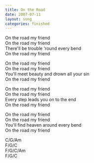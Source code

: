 ```yaml
---
title: On the Road
date: 2007-07-11
layout: song
categories: finished
---
```

On the road my friend  
On the road my friend  
There'll be trouble 'round every bend  
On the road my friend

On the road my friend  
On the road my friend  
You'll meet beauty and drown all your sin  
On the road my friend

On the road my friend  
On the road my friend  
Every step leads you on to the end  
On the road my friend

On the road my friend  
On the road my friend  
You'll find heaven around every bend  
On the road my friend

<div class="chords">
  C/G/Am<br />
  F/G/C<br />
  F/G/C/Am<br />
  F/G/C
</div>
